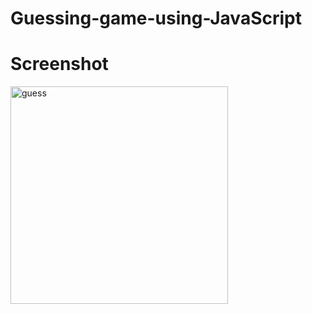 # Guessing-game-using-JavaScript

# Screenshot
<img width="348" alt="guess" src="https://user-images.githubusercontent.com/104501858/187411138-57954068-47bd-48f7-87fe-88c85eb95d04.png">
